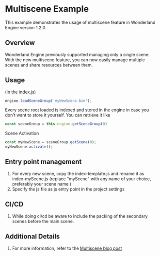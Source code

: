 # Multiscene Example

This example demonstrates the usage of multiscene feature in Wonderland Engine version 1.2.0.

## Overview

Wonderland Engine previously supported managing only a single scene. With the new multiscene feature, you can now easily manage multiple scenes and share resources between them.

## Usage

(in the index.js)

```javascript
engine.loadSceneGroup('myNewScene.bin');
```

Every scene root loaded is indexed and stored in the engine in case you don't want to store it yourself. You can retrieve it like 

```js
const sceneGroup = this.engine.getSceneGroup(0)
```

Scene Activation

```js
const myNewScene = sceneGroup.getScene(0);
myNewScene.activate();
```


## Entry point management

1. For every new scene, copy the index-template.js and rename it as index-myScene.js (replace "myScene" with any name of your choice, preferably your scene name )
2. Specify the js file as js entry point in the project settings 

## CI/CD
1. While doing ci/cd be aware to include the packing of the secondary scenes before the main scene.

## Additional Details
1. For more information, refer to the [Multiscene blog post](https://wonderlandengine.com/news/runtime-multiscene-1.2.0/)


